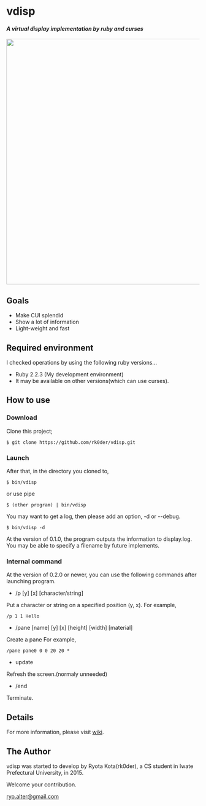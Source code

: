 # vdisp
#### *A virtual display implementation by ruby and curses*

<a href='https://i.gyazo.com/fbd5db8826c83cfe0b2b2263eb28ba07.png'>
  <img src='https://i.gyazo.com/fbd5db8826c83cfe0b2b2263eb28ba07.png' width='640' />
</a>

## Goals

- Make CUI splendid
- Show a lot of information
- Light-weight and fast

## Required environment
I checked operations by using the following ruby versions...

- Ruby 2.2.3 (My development environment)
- It may be available on other versions(which can use curses).

## How to use
### Download
Clone this project;

```
$ git clone https://github.com/rk0der/vdisp.git
```

### Launch
After that, in the directory you cloned to,

```
$ bin/vdisp
```

or use pipe

```
$ (other program) | bin/vdisp
```

You may want to get a log, then please add an option, -d or --debug.

```
$ bin/vdisp -d
```

At the version of 0.1.0, the program outputs the information to display.log.
You may be able to specify a filename by future implements.

### Internal command
At the version of 0.2.0 or newer, you can use the following commands after
launching program.

- /p [y] [x] [character/string]

Put a character or string on a specified position (y, x).
For example,

```
/p 1 1 Hello
```

- /pane [name] [y] [x] [height] [width] [material]

Create a pane
For example,

```
/pane pane0 0 0 20 20 *
```

- update

Refresh the screen.(normaly unneeded)

- /end

Terminate.

## Details
For more information, please visit [wiki](https://github.com/rk0der/vdisp/wiki).

## The Author
vdisp was started to develop by Ryota Kota(rk0der), a CS student
in Iwate Prefectural University, in 2015.

Welcome your contribution.

<ryo.alter@gmail.com>
